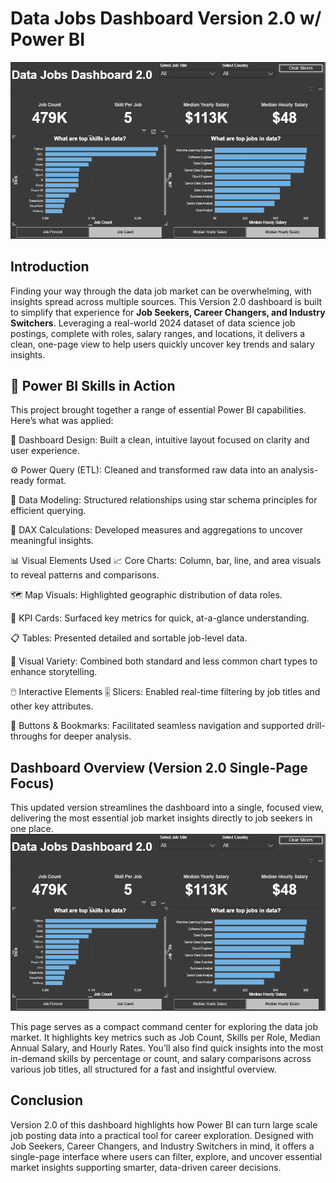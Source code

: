  # Data Jobs Dashboard Version 2.0 w/ Power BI

![Dashboard Page 1](/Images/Project2_Page1.png)

## Introduction
Finding your way through the data job market can be overwhelming, with insights spread across multiple sources. This Version 2.0 dashboard is built to simplify that experience for **Job Seekers, Career Changers, and Industry Switchers**. Leveraging a real-world 2024 dataset of data science job postings, complete with roles, salary ranges, and locations, it delivers a clean, one-page view to help users quickly uncover key trends and salary insights.

## 🚀 Power BI Skills in Action
This project brought together a range of essential Power BI capabilities. Here’s what was applied:

🎨 Dashboard Design: Built a clean, intuitive layout focused on clarity and user experience.

⚙️ Power Query (ETL): Cleaned and transformed raw data into an analysis-ready format.

🔗 Data Modeling: Structured relationships using star schema principles for efficient querying.

🧮 DAX Calculations: Developed measures and aggregations to uncover meaningful insights.

📊 Visual Elements Used
📈 Core Charts: Column, bar, line, and area visuals to reveal patterns and comparisons.

🗺️ Map Visuals: Highlighted geographic distribution of data roles.

🔢 KPI Cards: Surfaced key metrics for quick, at-a-glance understanding.

📋 Tables: Presented detailed and sortable job-level data.

🎨 Visual Variety: Combined both standard and less common chart types to enhance storytelling.

🖱️ Interactive Elements
🎚️ Slicers: Enabled real-time filtering by job titles and other key attributes.

🔘 Buttons & Bookmarks: Facilitated seamless navigation and supported drill-throughs for deeper analysis.
## Dashboard Overview (Version 2.0 Single-Page Focus)

This updated version streamlines the dashboard into a single, focused view, delivering the most essential job market insights directly to job seekers in one place.
![Dashboard Page 1](/Images/Project2_Page1.png)

This page serves as a compact command center for exploring the data job market. It highlights key metrics such as Job Count, Skills per Role, Median Annual Salary, and Hourly Rates. You’ll also find quick insights into the most in-demand skills by percentage or count, and salary comparisons across various job titles, all structured for a fast and insightful overview.

## Conclusion
Version 2.0 of this dashboard highlights how Power BI can turn large scale job posting data into a practical tool for career exploration. Designed with Job Seekers, Career Changers, and Industry Switchers in mind, it offers a single-page interface where users can filter, explore, and uncover essential market insights supporting smarter, data-driven career decisions.